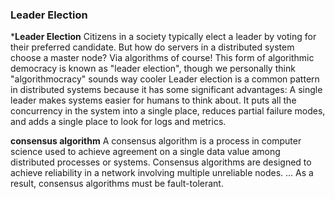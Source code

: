 ### Leader Election

***Leader Election** Citizens in a society typically elect a leader by voting for their preferred candidate. But how do servers in a distributed system choose a master node? Via algorithms of course!
This form of algorithmic democracy is known as "leader election", though we personally think "algorithmocracy" sounds way cooler
Leader election is a common pattern in distributed systems because it has some significant advantages: A single leader makes systems easier for humans to think about. 
It puts all the concurrency in the system into a single place, reduces partial failure modes, and adds a single place to look for logs and metrics.

**consensus algorithm** A consensus algorithm is a process in computer science used to achieve agreement on a single data value among distributed processes or systems. Consensus algorithms are designed to achieve reliability in a network involving multiple unreliable nodes. ... 
As a result, consensus algorithms must be fault-tolerant.
